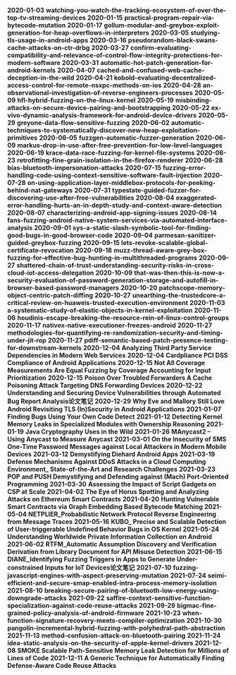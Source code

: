 **2020-01-03**
**watching-you-watch-the-tracking-ecosystem-of-over-the-top-tv-streaming-devices**
**2020-01-15**
**practical-program-repair-via-bytecode-mutation**
**2020-01-17**
**gollum-modular-and-greybox-exploit-generation-for-heap-overflows-in-interpreters**
**2020-03-05**
**studying-tls-usage-in-android-apps**
**2020-03-16**
**pseudorandom-black-swans-cache-attacks-on-ctr-drbg**
**2020-03-27**
**confirm-evaluating-compatibility-and-relevance-of-control-flow-integrity-protections-for-modern-software**
**2020-03-31**
**automatic-hot-patch-generation-for-android-kernels**
**2020-04-07**
**cached-and-confused-web-cache-deception-in-the-wild**
**2020-04-21**
**kobold-evaluating-decentralized-access-control-for-remote-nsxpc-methods-on-ios**
**2020-04-28**
**an-observational-investigation-of-reverse-engineers-processes**
**2020-05-09**
**hfl-hybrid-fuzzing-on-the-linux-kernel**
**2020-05-19**
**misbinding-attacks-on-secure-device-pairing-and-bootstrapping**
**2020-05-22**
**ex-vivo-dynamic-analysis-framework-for-android-device-drivers**
**2020-05-29**
**greyone-data-flow-sensitive-fuzzing**
**2020-06-02**
**automatic-techniques-to-systematically-discover-new-heap-exploitation-primitives**
**2020-06-05**
**fuzzgen-automatic-fuzzer-generation**
**2020-06-09**
**markus-drop-in-use-after-free-prevention-for-low-level-languages**
**2020-06-19**
**krace-data-race-fuzzing-for-kernel-file-systems**
**2020-06-23**
**retrofitting-fine-grain-isolation-in-the-firefox-renderer**
**2020-06-28**
**bias-bluetooth-impersonation-attacks**
**2020-07-15**
**fuzzing-error-handling-code-using-context-sensitive-software-fault-injection**
**2020-07-28**
**on-using-application-layer-middlebox-protocols-for-peeking-behind-nat-gateways**
**2020-07-31**
**typestate-guided-fuzzer-for-discovering-use-after-free-vulnerabilities**
**2020-08-04**
**exaggerated-error-handling-hurts-an-in-depth-study-and-context-aware-detection**
**2020-08-07**
**characterizing-android-app-signing-issues**
**2020-08-14**
**fans-fuzzing-android-native-system-services-via-automated-interface-analysis**
**2020-09-01**
**sys-a-static-slash-symbolic-tool-for-finding-good-bugs-in-good-browser-code**
**2020-09-04**
**parmesan-sanitizer-guided-greybox-fuzzing**
**2020-09-15**
**lets-revoke-scalable-global-certificate-revocation**
**2020-09-18**
**muzz-thread-aware-grey-box-fuzzing-for-effective-bug-hunting-in-multithreaded-programs**
**2020-09-27**
**shattered-chain-of-trust-understanding-security-risks-in-cross-cloud-iot-access-delegation**
**2020-10-09**
**that-was-then-this-is-now-a-security-evaluation-of-password-generation-storage-and-autofill-in-browser-based-password-managers**
**2020-10-20**
**patchscope-memory-object-centric-patch-diffing**
**2020-10-27**
**unearthing-the-trustedcore-a-critical-review-on-huaweis-trusted-execution-environment**
**2020-11-03**
**a-systematic-study-of-elastic-objects-in-kernel-exploitation**
**2020-11-06**
**houdinis-escape-breaking-the-resource-rein-of-linux-control-groups**
**2020-11-17**
**nativex-native-executioner-freezes-android**
**2020-11-27**
**methodologies-for-quantifying-re-randomization-security-and-timing-under-jit-rop**
**2020-11-27**
**pdiff-semantic-based-patch-presence-testing-for-downstream-kernels**
**2020-12-04**
**Analyzing Third Party Service Dependencies in Modern Web Services**
**2020-12-04**
**Cardpliance PCI DSS Compliance of Android Applications**
**2020-12-15**
**Not All Coverage Measurements Are Equal Fuzzing by Coverage Accounting for Input Prioritization**
**2020-12-15**
**Poison Over Troubled Forwarders A Cache Poisoning Attack Targeting DNS Forwarding Devices**
**2020-12-22**
**Understanding and Securing Device Vulnerabilities through Automated Bug Report Analysis论文笔记**
**2020-12-29**
**Why Eve and Mallory Still Love Android Revisiting TLS (In)Security in Android Applications**
**2021-01-07**
**Finding Bugs Using Your Own Code Detect**
**2021-01-12**
**Detecting Kernel Memory Leaks in Specialized Modules with Ownership Reasoning**
**2021-01-19**
**Java Cryptography Uses in the Wild**
**2021-01-26**
**MAnycast2 – Using Anycast to Measure Anycast**
**2021-03-01**
**On the Insecurity of SMS One-Time Password Messages against Local Attackers in Modern Mobile Devices**
**2021-03-12**
**Demystifying Diehard Android Apps**
**2021-03-19**
**Defense Mechanisms Against DDoS Attacks in a Cloud Computing Environment_ State-of-the-Art and Research Challenges**
**2021-03-23**
**POP and PUSH Demystifying and Defending against (Mach) Port-Oriented Programming**
**2021-03-30**
**Assessing the Impact of Script Gadgets on CSP at Scale**
**2021-04-02**
**The Eye of Horus Spotting and Analyzing Attacks on Ethereum Smart Contracts**
**2021-04-20**
**Hunting Vulnerable Smart Contracts via Graph Embedding Based Bytecode Matching**
**2021-05-04**
**NETPLIER_Probabilistic Network Protocol Reverse Engineering from Message Traces**
**2021-05-16**
**KUBO_ Precise and Scalable Detection of User-triggerable Undefined Behavior Bugs in OS Kernel**
**2021-05-24**
**Understanding Worldwide Private Information Collection on Android**
**2021-06-02**
**RTFM_Automatic Assumption Discovery and Verification Derivation from Library Document for API Misuse Detection**
**2021-06-15**
**DIANE_Identifying Fuzzing Triggers in Apps to Generate Under-constrained Inputs for IoT Devices论文笔记**
**2021-07-10**
**fuzzing-javascript-engines-with-aspect-preserving-mutation**
**2021-07-24**
**seimi-efficient-and-secure-smap-enabled-intra-process-memory-isolation**
**2021-08-10**
**breaking-secure-pairing-of-bluetooth-low-energy-using-downgrade-attacks**
**2021-09-22**
**saffire-context-sensitive-function-specialization-against-code-reuse-attacks**
**2021-09-29**
**bigmac-fine-grained-policy-analysis-of-android-firmware**
**2021-10-23**
**when-function-signature-recovery-meets-compiler-optimization**
**2021-10-30**
**pangolin-incremental-hybrid-fuzzing-with-polyhedral-path-abstraction**
**2021-11-13**
**method-confusion-attack-on-bluetooth-pairing**
**2021-11-24**
**idea-static-analysis-on-the-security-of-apple-kernel-drivers**
**2021-12-08**
**SMOKE Scalable Path-Sensitive Memory Leak Detection for Millions of Lines of Code**
**2021-12-11**
**A Generic Technique for Automatically Finding Defense-Aware Code Reuse Attacks**


